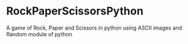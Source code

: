 # RockPaperScissorsPython
A game of Rock, Paper and Scissors in python using ASCII images and Random module of python
